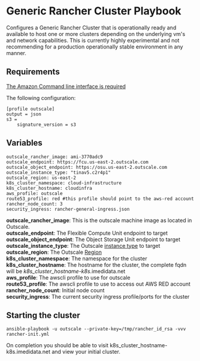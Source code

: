 # Generic Rancher Cluster Playbook

Configures a Generic Rancher Cluster that is operationally ready and available to host one or more clusters depending on the underlying vm's and network capabilities. This is currently highly experimental and not recommending for a production operationally stable environment in any manner.

## Requirements
[The Amazon Command line interface is required](https://aws.amazon.com/cli/)

The following configuration:

    [profile outscale]
    output = json
    s3 =
        signature_version = s3

## Variables

    outscale_rancher_image: ami-3770adc9
    outscale_endpoint: https://fcu.us-east-2.outscale.com
    outscale_object_endpoint: https://osu.us-east-2.outscale.com
    outscale_instance_type: "tinav5.c2r4p1"
    outscale_region: us-east-2
    k8s_cluster_namespace: cloud-infrastructure
    k8s_cluster_hostname: cloudinfra
    aws_profile: outscale
    route53_profile: red #this profile should point to the aws-red account
    rancher_node_count: 3
    security_ingress: rancher-general-ingress.json

**outscale_rancher_image**: This is the outscale machine image as located in Outscale.  
**outscale_endpoint**: The Flexible Compute Unit endpoint to target  
 **outscale_object_endpoint**: The Object Storage Unit endpoint to target  
 **outscale_instance_type**: The Outscale [instance type](https://wiki.outscale.net/display/EN/Instance+Types) to target  
 **outscale_region**: The Outscale [Region](https://wiki.outscale.net/display/EN/Regions,+Endpoints+and+Availability+Zones+Reference)  
 **k8s_cluster_namespace**: The namespace for the cluster  
 **k8s_cluster_hostname**: The hostname for the cluster, the complete fqdn will be *k8s_cluster_hostname-k8s*.imedidata.net  
 **aws_profile**: The awscli profile to use for outscale  
 **route53_profile**: The awscli profile to use to access out AWS RED account  
 **rancher_node_count**: Initial node count  
 **security_ingress**: The current security ingress profile/ports for the cluster  
 
 ## Starting the cluster
 
    ansible-playbook -u outscale --private-key=/tmp/rancher_id_rsa -vvv rancher-init.yml
    
 On completion you should be able to visit k8s_cluster_hostname-k8s.imedidata.net and view your initial cluster.
